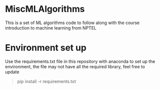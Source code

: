 # MiscMLAlgorithms
This is a set of ML algorithms code to follow along with the course introduction to machine learning from NPTEL

# Environment set up 
Use the requirements.txt file in this repository with anaconda to set up the environment, the file may not have all the required library, feel free to update

>pip install -r requirements.txt
